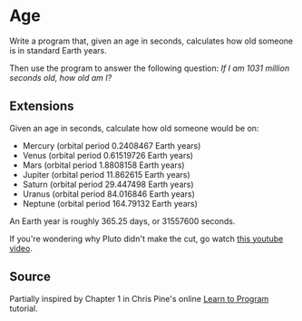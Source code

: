 # Age

Write a program that, given an age in seconds, calculates how old someone is in standard Earth years.

Then use the program to answer the following question:
_If I am 1031 million seconds old, how old am I?_

## Extensions

Given an age in seconds, calculate how old someone would be on:
   - Mercury (orbital period 0.2408467 Earth years)
   - Venus (orbital period 0.61519726 Earth years)
   - Mars (orbital period 1.8808158 Earth years)
   - Jupiter (orbital period 11.862615 Earth years)
   - Saturn (orbital period 29.447498 Earth years)
   - Uranus (orbital period 84.016846 Earth years)
   - Neptune (orbital period 164.79132 Earth years)

An Earth year is roughly 365.25 days, or 31557600 seconds.

If you're wondering why Pluto didn't make the cut, go watch [this youtube video](http://www.youtube.com/watch?v=Z_2gbGXzFbs).

## Source
Partially inspired by Chapter 1 in Chris Pine's online [Learn to Program](http://pine.fm/LearnToProgram/?Chapter=01) tutorial.
